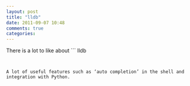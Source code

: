 ```yaml
---
layout: post
title: "lldb"
date: 2011-09-07 10:48
comments: true
categories: 
---
```


There is a lot to like about ```
lldb
```


A lot of useful features such as ‘auto completion’ in the shell and integration with Python.

